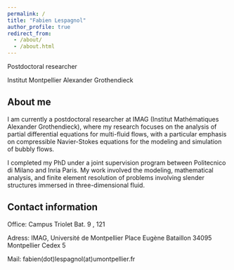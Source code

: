 ```yaml
---
permalink: /
title: "Fabien Lespagnol"
author_profile: true
redirect_from: 
  - /about/
  - /about.html
---
```


Postdoctoral researcher

Institut Montpellier Alexander Grothendieck

About me
-

I am currently a postdoctoral researcher at IMAG (Institut Mathématiques Alexander Grothendieck), where my research focuses on the analysis of partial differential equations for multi-fluid flows, with a particular emphasis on compressible Navier-Stokes equations for the modeling and simulation of bubbly flows.

I completed my PhD under a joint supervision program between Politecnico di Milano and Inria Paris. My work involved the modeling, mathematical analysis, and finite element resolution of problems involving slender structures immersed in three-dimensional fluid.

Contact information
-

Office:
Campus Triolet
Bat. 9 , 121

Adress:
IMAG, Université de Montpellier
Place Eugène Bataillon 34095 Montpellier Cedex 5

Mail:
fabien(dot)lespagnol(at)umontpellier.fr                             
